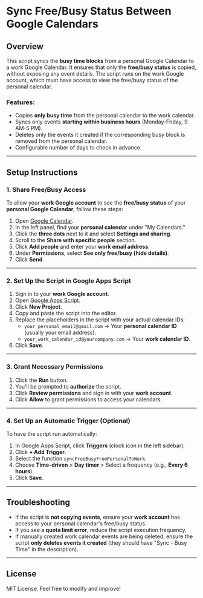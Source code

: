 # Sync Free/Busy Status Between Google Calendars

## Overview
This script syncs the **busy time blocks** from a personal Google Calendar to a work Google Calendar. It ensures that only the **free/busy status** is copied, without exposing any event details. The script runs on the work Google account, which must have access to view the free/busy status of the personal calendar.

### Features:
* Copies **only busy time** from the personal calendar to the work calendar.
* Syncs only events **starting within business hours** (Monday-Friday, 9 AM-5 PM).
* Deletes only the events it created if the corresponding busy block is removed from the personal calendar.
* Configurable number of days to check in advance.

---

## Setup Instructions

### 1. Share Free/Busy Access
To allow your **work Google account** to see the **free/busy status** of your **personal Google Calendar**, follow these steps:

1. Open [Google Calendar](https://calendar.google.com/).
2. In the left panel, find your **personal calendar** under "My Calendars."
3. Click the **three dots** next to it and select **Settings and sharing**.
4. Scroll to the **Share with specific people** section.
5. Click **Add people** and enter your **work email address**.
6. Under **Permissions**, select **See only free/busy (hide details)**.
7. Click **Send**.

---

### 2. Set Up the Script in Google Apps Script

1. Sign in to your **work Google account**.
2. Open [Google Apps Script](https://script.google.com/).
3. Click **New Project**.
4. Copy and paste the script into the editor.
5. Replace the placeholders in the script with your actual calendar IDs:
   - `your_personal_email@gmail.com` → Your **personal calendar ID** (usually your email address).
   - `your_work_calendar_id@yourcompany.com` → Your **work calendar ID**.
6. Click **Save**.

---

### 3. Grant Necessary Permissions

1. Click the **Run** button.
2. You’ll be prompted to **authorize** the script.
3. Click **Review permissions** and sign in with your **work account**.
4. Click **Allow** to grant permissions to access your calendars.

---

### 4. Set Up an Automatic Trigger (Optional)
To have the script run automatically:

1. In Google Apps Script, click **Triggers** (clock icon in the left sidebar).
2. Click **+ Add Trigger**.
3. Select the function `syncFreeBusyFromPersonalToWork`.
4. Choose **Time-driven** > **Day timer** > Select a frequency (e.g., **Every 6 hours**).
5. Click **Save**.

---

## Troubleshooting
- If the script is **not copying events**, ensure your **work account** has access to your personal calendar's free/busy status.
- If you see a **quota limit error**, reduce the script execution frequency.
- If manually created work calendar events are being deleted, ensure the script **only deletes events it created** (they should have "Sync - Busy Time" in the description).

---

## License
MIT License. Feel free to modify and improve!

